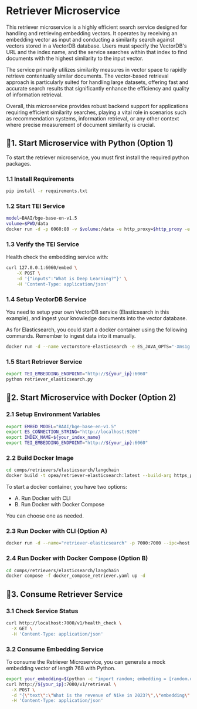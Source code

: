 # Retriever Microservice

This retriever microservice is a highly efficient search service designed for handling and retrieving embedding vectors.
It operates by receiving an embedding vector as input and conducting a similarity search against vectors stored in a
VectorDB database. Users must specify the VectorDB's URL and the index name, and the service searches within that index
to find documents with the highest similarity to the input vector.

The service primarily utilizes similarity measures in vector space to rapidly retrieve contentually similar documents.
The vector-based retrieval approach is particularly suited for handling large datasets, offering fast and accurate
search results that significantly enhance the efficiency and quality of information retrieval.

Overall, this microservice provides robust backend support for applications requiring efficient similarity searches,
playing a vital role in scenarios such as recommendation systems, information retrieval, or any other context where
precise measurement of document similarity is crucial.

## 🚀1. Start Microservice with Python (Option 1)

To start the retriever microservice, you must first install the required python packages.

### 1.1 Install Requirements

```bash
pip install -r requirements.txt
```

### 1.2 Start TEI Service

```bash
model=BAAI/bge-base-en-v1.5
volume=$PWD/data
docker run -d -p 6060:80 -v $volume:/data -e http_proxy=$http_proxy -e https_proxy=$https_proxy --pull always ghcr.io/huggingface/text-embeddings-inference:cpu-1.5 --model-id $model
```

### 1.3 Verify the TEI Service

Health check the embedding service with:

```bash
curl 127.0.0.1:6060/embed \
    -X POST \
    -d '{"inputs":"What is Deep Learning?"}' \
    -H 'Content-Type: application/json'
```

### 1.4 Setup VectorDB Service

You need to setup your own VectorDB service (Elasticsearch in this example), and ingest your knowledge documents into
the vector database.

As for Elasticsearch, you could start a docker container using the following commands.
Remember to ingest data into it manually.

```bash
docker run -d --name vectorstore-elasticsearch -e ES_JAVA_OPTS="-Xms1g -Xmx1g" -e "discovery.type=single-node" -e "xpack.security.enabled=false"  -p 9200:9200 -p 9300:9300 docker.elastic.co/elasticsearch/elasticsearch:8.16.0
```

### 1.5 Start Retriever Service

```bash
export TEI_EMBEDDING_ENDPOINT="http://${your_ip}:6060"
python retriever_elasticsearch.py
```

## 🚀2. Start Microservice with Docker (Option 2)

### 2.1 Setup Environment Variables

```bash
export EMBED_MODEL="BAAI/bge-base-en-v1.5"
export ES_CONNECTION_STRING="http://localhost:9200"
export INDEX_NAME=${your_index_name}
export TEI_EMBEDDING_ENDPOINT="http://${your_ip}:6060"
```

### 2.2 Build Docker Image

```bash
cd comps/retrievers/elasticsearch/langchain
docker build -t opea/retriever-elasticsearch:latest --build-arg https_proxy=$https_proxy --build-arg http_proxy=$http_proxy -f comps/retrievers/elasticsearch/langchain/Dockerfile .
```

To start a docker container, you have two options:

- A. Run Docker with CLI
- B. Run Docker with Docker Compose

You can choose one as needed.

### 2.3 Run Docker with CLI (Option A)

```bash
docker run -d --name="retriever-elasticsearch" -p 7000:7000 --ipc=host -e http_proxy=$http_proxy -e https_proxy=$https_proxy -e ES_CONNECTION_STRING=$ES_CONNECTION_STRING  -e INDEX_NAME=$INDEX_NAME -e TEI_ENDPOINT=$TEI_ENDPOINT opea/retriever-elasticsearch:latest
```

### 2.4 Run Docker with Docker Compose (Option B)

```bash
cd comps/retrievers/elasticsearch/langchain
docker compose -f docker_compose_retriever.yaml up -d
```

## 🚀3. Consume Retriever Service

### 3.1 Check Service Status

```bash
curl http://localhost:7000/v1/health_check \
  -X GET \
  -H 'Content-Type: application/json'
```

### 3.2 Consume Embedding Service

To consume the Retriever Microservice, you can generate a mock embedding vector of length 768 with Python.

```bash
export your_embedding=$(python -c "import random; embedding = [random.uniform(-1, 1) for _ in range(768)]; print(embedding)")
curl http://${your_ip}:7000/v1/retrieval \
  -X POST \
  -d "{\"text\":\"What is the revenue of Nike in 2023?\",\"embedding\":${your_embedding}}" \
  -H 'Content-Type: application/json'
```
